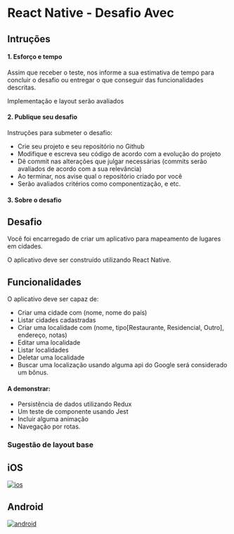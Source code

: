 # React Native - Desafio Avec

## Intruções
#### 1. Esforço e tempo
Assim que receber o teste, nos informe a sua estimativa de tempo para concluir o desafio
ou entregar o que conseguir das funcionalidades descritas.

Implementação e layout serão avaliados

#### 2. Publique seu desafio
Instruções para submeter o desafio:
* Crie seu projeto e seu repositório no Github
* Modifique e escreva seu código de acordo com a evolução do projeto
* Dê commit nas alterações que julgar necessárias (commits serão avaliados de acordo com a sua relevância)
* Ao terminar, nos avise qual o repositório criado por você
* Serão avaliados critérios como componentização, e etc.

#### 3. Sobre o desafio

## Desafio
Você foi encarregado de criar um aplicativo para mapeamento de lugares em cidades.

O aplicativo deve ser construído utilizando React Native.

## Funcionalidades
O aplicativo deve ser capaz de:

* Criar uma cidade com (nome, nome do país)
* Listar cidades cadastradas
* Criar uma localidade com (nome, tipo[Restaurante, Residencial, Outro], endereço, notas)
* Editar uma localidade
* Listar localidades
* Deletar uma localidade
* Buscar uma localização usando alguma api do Google será considerado um bônus. 
 
#### A demonstrar:
* Persistência de dados utilizando Redux
* Um teste de componente usando Jest
* Incluir alguma animação
* Navegação por rotas.
 
### Sugestão de layout base

## iOS
[![ios](http://i.imgur.com/6G7FW3l.jpg)](http://i.imgur.com/6G7FW3l)

## Android
[![android](http://i.imgur.com/XaY0E20.png)](http://i.imgur.com/XaY0E20)